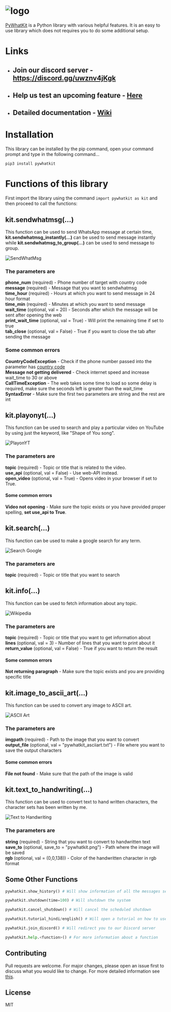 
# ![logo](https://github.com/Ankit404butfound/PyWhatKit/raw/master/Images/logo.png?raw=true)

[PyWhatKit](https://pypi.org/project/pywhatkit/) is a Python library with various helpful features. It is an easy to use library which does not requires you to do some additional setup.

# Links

- ## Join our discord server - <https://discord.gg/uwznv4jKgk>

- ## Help us test an upcoming feature - [Here](https://pywhatkit.herokuapp.com/remote-kit)

- ## Detailed documentation - [Wiki](https://github.com/Ankit404butfound/PyWhatKit/wiki)

# Installation

This library can be installed by the pip command, open your command prompt and type in the following command...

`pip3 install pywhatkit`

# Functions of this library

First import the library using the command `import pywhatkit as kit` and then proceed to call the functions:

## **kit.sendwhatmsg(...)**

This function can be used to send WhatsApp message at certain time, **kit.sendwhatmsg_instantly(...)** can be used to send message instantly while **kit.sendwhatmsg_to_group(...)** can be used to send message to group.

![SendWhatMsg](https://raw.githubusercontent.com/Ankit404butfound/PyWhatKit/master/Images/sendwhatmsg.png)  

### The parameters are

**phone\_num** (required) - Phone number of target with country code  
**message** (required) - Message that you want to sendwhatmsg  
**time\_hour** (required) - Hours at which you want to send message in 24 hour format  
**time\_min** (required) - Minutes at which you want to send message  
**wait\_time** (optional, val = 20) - Seconds after which the message will be sent after opening the web  
**print\_wait_time** (optional, val = True) - Will print the remaining time if set to true  
**tab_close** (optional, val = False) - True if you want to close the tab after sending the message

### Some common errors

**CountryCodeException** - Check if the phone number passed into the parameter has [country code](https://en.wikipedia.org/wiki/List_of_country_calling_codes)  
**Message not getting delivered** - Check internet speed and increase wait\_time to 30 or above  
**CallTimeException** - The web takes some time to load so some delay is required, make sure the seconds left is greater than the wait\_time  
**SyntaxError** - Make sure the first two parameters are string and the rest are int

## **kit.playonyt(...)**

This function can be used to search and play a particular video on YouTube by using just the keyword, like "Shape of You song".  

![PlayonYT](https://raw.githubusercontent.com/Ankit404butfound/PyWhatKit/master/Images/playonyt.png)  

### The parameters are

**topic** (required) - Topic or title that is related to the video.  
**use_api** (optional, val = False) - Use web-API instead.  
**open_video** (optional, val = True) - Opens video in your browser if set to True.  

#### Some common errors

**Video not opening** - Make sure the topic exists or you have provided proper spelling, **set use_api to True**.

## **kit.search(...)**

This function can be used to make a google search for any term.  

![Search Google](https://raw.githubusercontent.com/Ankit404butfound/PyWhatKit/master/Images/search.PNG)

### The parameters are

**topic** (required) - Topic or title that you want to search

## **kit.info(...)**

This function can be used to fetch information about any topic.  

![Wikipedia](https://raw.githubusercontent.com/Ankit404butfound/PyWhatKit/master/Images/info.PNG)

### The parameters are

**topic** (required) - Topic or title that you want to get information about  
**lines** (optional, val = 3) - Number of lines that you want to print about it  
**return_value** (optional, val = False) - True if you want to return the result

#### Some common errors

**Not returning paragraph** - Make sure the topic exists and you are providing specific title

## **kit.image\_to\_ascii\_art(...)**

This function can be used to convert any image to ASCII art.  

![ASCII Art](https://raw.githubusercontent.com/Ankit404butfound/PyWhatKit/master/Images/asciiart.PNG)

### The parameters are

**imgpath** (required) - Path to the image that you want to convert  
**output\_file** (optional, val = "pywhatkit\_asciiart.txt") - File where you want to save the output characters

#### Some common errors

**File not found** - Make sure that the path of the image is valid

## **kit.text\_to\_handwriting(...)**

This function can be used to convert text to hand written characters, the character sets has been written by me.  

![Text to Handwriting](https://raw.githubusercontent.com/Ankit404butfound/PyWhatKit/master/Images/text_to_handwriting.PNG)

### The parameters are

**string** (required) - String that you want to convert to handwritten text  
**save\_to** (optional, save_to = "pywhatkit.png") - Path where the image will be saved  
**rgb** (optional, val = \(0,0,138\)) - Color of the handwritten character in rgb format

## **Some Other Functions**

```python
pywhatkit.show_history() # Will show information of all the messages sent using this library

pywhatkit.shutdown(time=100) # Will shutdown the system

pywhatkit.cancel_shutdown() # Will cancel the scheduled shutdown

pywhatkit.tutorial_hindi/english() # Will open a tutorial on how to use this library on YouTube in respective language

pywhatkit.join_discord() # Will redirect you to our Discord server

pywhatkit.help.<function>() # For more information about a function

```

## **Contributing**

Pull requests are welcome. For major changes, please open an issue first to discuss what you would like to change.
For more detailed information see [this](https://github.com/Ankit404butfound/PyWhatKit/blob/master/CONTRIBUTING.md).

## **License**

MIT
